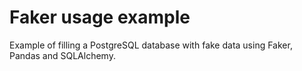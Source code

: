 # Faker usage example

Example of filling a PostgreSQL database with fake data using Faker, Pandas and SQLAlchemy.